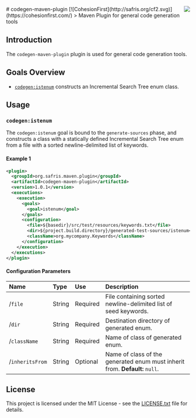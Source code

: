 <img src="http://safris.org/logo.png" align="right" />
# codegen-maven-plugin [![CohesionFirst](http://safris.org/cf2.svg)](https://cohesionfirst.com/)
> Maven Plugin for general code generation tools

## Introduction

The `codegen-maven-plugin` plugin is used for general code generation tools.

## Goals Overview

* [`codegen:istenum`](https://github.com/SevaSafris/java/new/master/maven/plugin/codegen-maven-plugin#codegenistenum) constructs an Incremental Search Tree enum class.

## Usage

### `codegen:istenum`

The `codegen:istenum` goal is bound to the `generate-sources` phase, and constructs a class with a statically defined Incremental Search Tree enum from a file with a sorted newline-delimited list of keywords.

#### Example 1

```xml
<plugin>
  <groupId>org.safris.maven.plugin</groupId>
  <artifactId>codegen-maven-plugin</artifactId>
  <version>1.0.1</version>
  <executions>
    <execution>
      <goals>
        <goal>istenum</goal>
      </goals>
      <configuration>
        <file>${basedir}/src/test/resources/keywords.txt</file>
        <dir>${project.build.directory}/generated-test-sources/istenum</dir>
        <className>org.mycompany.Keywords</className>
      </configuration>
    </execution>
  </executions>
</plugin>
```

#### Configuration Parameters

| Name            | Type    | Use      | Description                                                                 |
|:----------------|:--------|:---------|:----------------------------------------------------------------------------|
| /`file`         | String  | Required | File containing sorted newline-delimited list of seed keywords.             |
| /`dir`          | String  | Required | Destination directory of generated enum.                                    |
| /`className`    | String  | Required | Name of class of generated enum.                                            |
| /`inheritsFrom` | String  | Optional | Name of class of the generated enum must inherit from. **Default:** `null`. |

## License

This project is licensed under the MIT License - see the [LICENSE.txt](LICENSE.txt) file for details.

